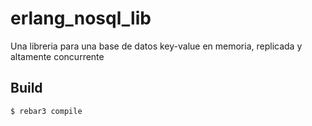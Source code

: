 erlang_nosql_lib
=====

Una libreria para una base de datos key-value en memoria, replicada y altamente concurrente

Build
-----

    $ rebar3 compile
